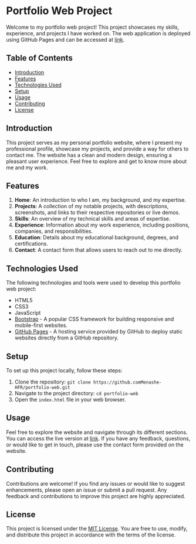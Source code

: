 # Portfolio Web Project

Welcome to my portfolio web project! This project showcases my skills, experience, and projects I have worked on. The web application is deployed using GitHub Pages and can be accessed at [link](https://menashe-hfr.github.io/portfolio-web/).

## Table of Contents

- [Introduction](#introduction)
- [Features](#features)
- [Technologies Used](#technologies-used)
- [Setup](#setup)
- [Usage](#usage)
- [Contributing](#contributing)
- [License](#license)

## Introduction

This project serves as my personal portfolio website, where I present my professional profile, showcase my projects, and provide a way for others to contact me. The website has a clean and modern design, ensuring a pleasant user experience. Feel free to explore and get to know more about me and my work.

## Features

1. **Home**: An introduction to who I am, my background, and my expertise.
2. **Projects**: A collection of my notable projects, with descriptions, screenshots, and links to their respective repositories or live demos.
3. **Skills**: An overview of my technical skills and areas of expertise.
4. **Experience**: Information about my work experience, including positions, companies, and responsibilities.
5. **Education**: Details about my educational background, degrees, and certifications.
6. **Contact**: A contact form that allows users to reach out to me directly.

## Technologies Used

The following technologies and tools were used to develop this portfolio web project:

- HTML5
- CSS3
- JavaScript
- [Bootstrap](https://getbootstrap.com) - A popular CSS framework for building responsive and mobile-first websites.
- [GitHub Pages](https://pages.github.com) - A hosting service provided by GitHub to deploy static websites directly from a GitHub repository.

## Setup

To set up this project locally, follow these steps:

1. Clone the repository: `git clone https://github.comMenashe-HFR/portfolio-web.git`
2. Navigate to the project directory: `cd portfolio-web`
3. Open the `index.html` file in your web browser.

## Usage

Feel free to explore the website and navigate through its different sections. You can access the live version at [link](https://menashe-hfr.github.io/portfolio-web/). If you have any feedback, questions, or would like to get in touch, please use the contact form provided on the website.

## Contributing

Contributions are welcome! If you find any issues or would like to suggest enhancements, please open an issue or submit a pull request. Any feedback and contributions to improve this project are highly appreciated.

## License

This project is licensed under the [MIT License](LICENSE). You are free to use, modify, and distribute this project in accordance with the terms of the license.
